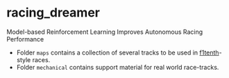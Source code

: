 # racing_dreamer
Model-based Reinforcement Learning Improves Autonomous Racing Performance

* Folder `maps` contains a collection of several tracks to be used in [f1tenth](https://f1tenth.org/)-style races.
* Folder `mechanical` contains support material for real world race-tracks.

